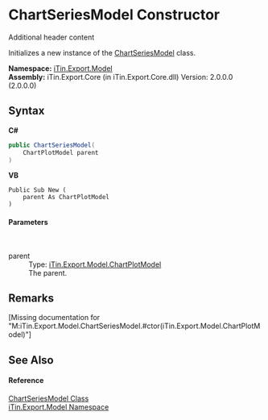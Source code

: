 # ChartSeriesModel Constructor 
Additional header content 

Initializes a new instance of the <a href="T_iTin_Export_Model_ChartSeriesModel">ChartSeriesModel</a> class.

**Namespace:**&nbsp;<a href="N_iTin_Export_Model">iTin.Export.Model</a><br />**Assembly:**&nbsp;iTin.Export.Core (in iTin.Export.Core.dll) Version: 2.0.0.0 (2.0.0.0)

## Syntax

**C#**<br />
``` C#
public ChartSeriesModel(
	ChartPlotModel parent
)
```

**VB**<br />
``` VB
Public Sub New ( 
	parent As ChartPlotModel
)
```


#### Parameters
&nbsp;<dl><dt>parent</dt><dd>Type: <a href="T_iTin_Export_Model_ChartPlotModel">iTin.Export.Model.ChartPlotModel</a><br />The parent.</dd></dl>

## Remarks
\[Missing <remarks> documentation for "M:iTin.Export.Model.ChartSeriesModel.#ctor(iTin.Export.Model.ChartPlotModel)"\]

## See Also


#### Reference
<a href="T_iTin_Export_Model_ChartSeriesModel">ChartSeriesModel Class</a><br /><a href="N_iTin_Export_Model">iTin.Export.Model Namespace</a><br />